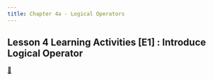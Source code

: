 ```yaml
---
title: Chapter 4a - Logical Operators
---
```


## Lesson 4 Learning Activities [E1] : Introduce Logical Operator

[👀](https://learn2codelive.com/courses/107/pages/lesson-4-learning-activities-e1-introduce-logical-operator?module_item_id=9111)





